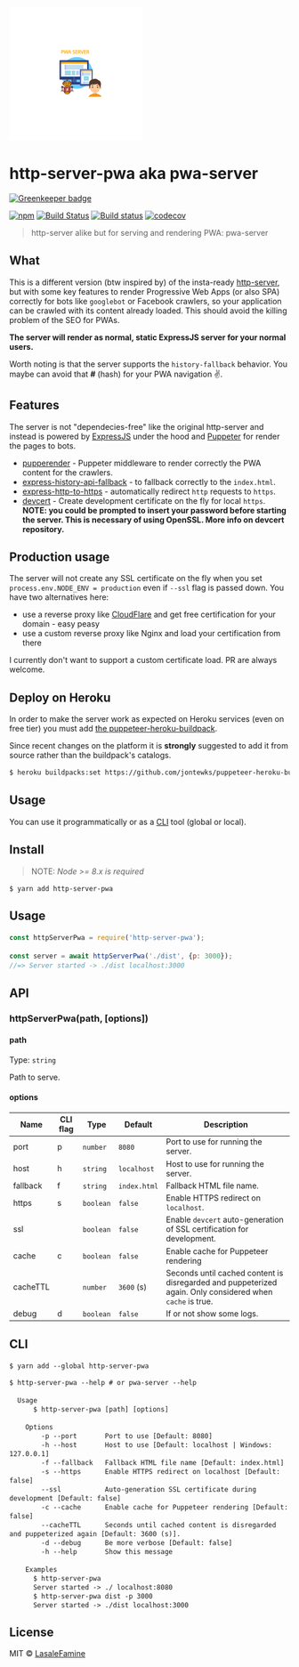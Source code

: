 ![PWA Server](pwa-server.svg?raw=true "PWA Server")

# http-server-pwa aka pwa-server
[![Greenkeeper badge](https://badges.greenkeeper.io/LasaleFamine/http-server-pwa.svg)](https://greenkeeper.io/)

[![npm](https://img.shields.io/npm/v/http-server-pwa.svg?style=flat)](https://github.com/LasaleFamine/http-server-pwa) [![Build Status](https://travis-ci.org/LasaleFamine/http-server-pwa.svg?branch=master&style=flat)](https://travis-ci.org/LasaleFamine/http-server-pwa) [![Build status](https://ci.appveyor.com/api/projects/status/k5ssy06tt4ru1269?svg=true&style=flat)](https://ci.appveyor.com/project/LasaleFamine/http-server-pwa) [![codecov](https://codecov.io/gh/LasaleFamine/http-server-pwa/badge.svg?branch=master&style=flat)](https://codecov.io/gh/LasaleFamine/http-server-pwa?branch=master)

> http-server alike but for serving and rendering PWA: pwa-server

## What

This is a different version (btw inspired by) of the insta-ready [http-server](https://github.com/indexzero/http-server), but with some key features to render Progressive Web Apps (or also SPA) correctly for bots like `googlebot` or Facebook crawlers, so your application can be crawled with its content already loaded. This should avoid the killing problem of the SEO for PWAs.

**The server will render as normal, static ExpressJS server for your normal users.**

Worth noting is that the server supports the `history-fallback` behavior. You maybe can avoid that ***#*** (hash) for your PWA navigation ✌️.

## Features

The server is not "dependecies-free" like the original http-server and instead is powered by [ExpressJS](https://github.com/expressjs/express) under the hood and [Puppeter](https://github.com/GoogleChrome/puppeteer/) for render the pages to bots.

* [pupperender](https://github.com/LasaleFamine/pupperender) - Puppeter middleware to render correctly the PWA content for the crawlers.
* [express-history-api-fallback](https://www.npmjs.com/package/express-history-api-fallback) - to fallback correctly to the `index.html`.
* [express-http-to-https](https://www.npmjs.com/package/express-http-to-https) - automatically redirect `http` requests to `https`.
* [devcert](https://github.com/davewasmer/devcert) - Create development certificate on the fly for local `https`. **NOTE: you could be prompted to insert your password before starting the server. This is necessary of using OpenSSL. More info on devcert repository.**

## Production usage

The server will not create any SSL certificate on the fly when you set `process.env.NODE_ENV = production` even if `--ssl` flag is passed down.
You have two alternatives here:
- use a reverse proxy like [CloudFlare](https://cloudflare.com) and get free certification for your domain - easy peasy
- use a custom reverse proxy like Nginx and load your certification from there

I currently don't want to support a custom certificate load. PR are always welcome.

## Deploy on Heroku

In order to make the server work as expected on Heroku services (even on free tier) you must add [the puppeteer-heroku-buildpack](https://github.com/jontewks/puppeteer-heroku-buildpack).

Since recent changes on the platform it is **strongly** suggested to add it from source rather than the buildpack's catalogs.

```bash
$ heroku buildpacks:set https://github.com/jontewks/puppeteer-heroku-buildpack.git
```

## Usage

You can use it programmatically or as a [CLI](#CLI) tool (global or local).

## Install
> NOTE: *Node >= 8.x is required*

```
$ yarn add http-server-pwa
```

## Usage

```js
const httpServerPwa = require('http-server-pwa');

const server = await httpServerPwa('./dist', {p: 3000});
//=> Server started -> ./dist localhost:3000
```

## API

### httpServerPwa(path, [options])

#### path

Type: `string`

Path to serve.

#### options

| Name | CLI flag | Type | Default | Description |
|------|--------------|------|---------|-------------|
| port | p | `number` | `8080` | Port to use for running the server. |
| host | h | `string` | `localhost` | Host to use for running the server. |
| fallback | f | `string` | `index.html` | Fallback HTML file name. |
| https | s | `boolean` | `false` | Enable HTTPS redirect on `localhost`.|
| ssl |  | `boolean` | `false` | Enable `devcert` auto-generation of SSL certification for development.|
| cache | c | `boolean` | `false` | Enable cache for Puppeteer rendering|
| cacheTTL |  | `number` | `3600` (s) | Seconds until cached content is disregarded and puppeterized again. Only considered when `cache` is true.|
| debug | d | `boolean` | `false` | If or not show some logs.|

## CLI

```
$ yarn add --global http-server-pwa
```

```
$ http-server-pwa --help # or pwa-server --help

  Usage
	  $ http-server-pwa [path] [options]

	Options
		-p --port       Port to use [Default: 8080]
		-h --host       Host to use [Default: localhost | Windows: 127.0.0.1]
		-f --fallback   Fallback HTML file name [Default: index.html]
		-s --https      Enable HTTPS redirect on localhost [Default: false]
		--ssl           Auto-generation SSL certificate during development [Default: false]
		-c --cache      Enable cache for Puppeteer rendering [Default: false]
		--cacheTTL      Seconds until cached content is disregarded and puppeterized again [Default: 3600 (s)].
		-d --debug      Be more verbose [Default: false]
		-h --help       Show this message

	Examples
	  $ http-server-pwa
	  Server started -> ./ localhost:8080
	  $ http-server-pwa dist -p 3000
	  Server started -> ./dist localhost:3000
```


## License

MIT © [LasaleFamine](https://godev.space)
